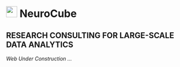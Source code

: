 
<h1> <img src="https://user-images.githubusercontent.com/128821843/228799436-41333e20-a712-4782-a7a5-508386cdabcc.jpg" width="30" height="30" /> NeuroCube </H1>

<h2>RESEARCH CONSULTING FOR LARGE-SCALE DATA ANALYTICS</h2>

<i>Web Under Construction ...</i>
